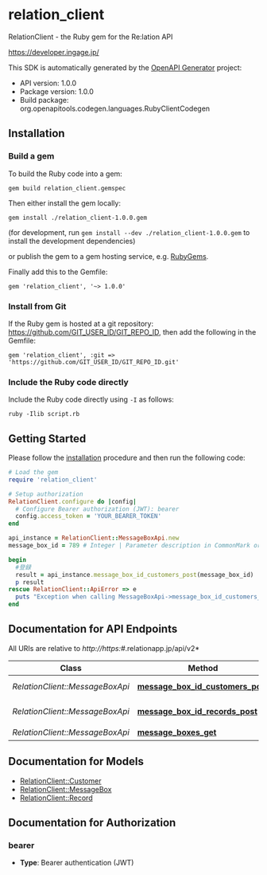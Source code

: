 # relation_client

RelationClient - the Ruby gem for the Re:lation API

https://developer.ingage.jp/

This SDK is automatically generated by the [OpenAPI Generator](https://openapi-generator.tech) project:

- API version: 1.0.0
- Package version: 1.0.0
- Build package: org.openapitools.codegen.languages.RubyClientCodegen

## Installation

### Build a gem

To build the Ruby code into a gem:

```shell
gem build relation_client.gemspec
```

Then either install the gem locally:

```shell
gem install ./relation_client-1.0.0.gem
```

(for development, run `gem install --dev ./relation_client-1.0.0.gem` to install the development dependencies)

or publish the gem to a gem hosting service, e.g. [RubyGems](https://rubygems.org/).

Finally add this to the Gemfile:

    gem 'relation_client', '~> 1.0.0'

### Install from Git

If the Ruby gem is hosted at a git repository: https://github.com/GIT_USER_ID/GIT_REPO_ID, then add the following in the Gemfile:

    gem 'relation_client', :git => 'https://github.com/GIT_USER_ID/GIT_REPO_ID.git'

### Include the Ruby code directly

Include the Ruby code directly using `-I` as follows:

```shell
ruby -Ilib script.rb
```

## Getting Started

Please follow the [installation](#installation) procedure and then run the following code:

```ruby
# Load the gem
require 'relation_client'

# Setup authorization
RelationClient.configure do |config|
  # Configure Bearer authorization (JWT): bearer
  config.access_token = 'YOUR_BEARER_TOKEN'
end

api_instance = RelationClient::MessageBoxApi.new
message_box_id = 789 # Integer | Parameter description in CommonMark or HTML.

begin
  #登録
  result = api_instance.message_box_id_customers_post(message_box_id)
  p result
rescue RelationClient::ApiError => e
  puts "Exception when calling MessageBoxApi->message_box_id_customers_post: #{e}"
end

```

## Documentation for API Endpoints

All URIs are relative to *http://https:#*.relationapp.jp/api/v2*

Class | Method | HTTP request | Description
------------ | ------------- | ------------- | -------------
*RelationClient::MessageBoxApi* | [**message_box_id_customers_post**](docs/MessageBoxApi.md#message_box_id_customers_post) | **POST** /{message_box_id}/customers | 登録
*RelationClient::MessageBoxApi* | [**message_box_id_records_post**](docs/MessageBoxApi.md#message_box_id_records_post) | **POST** /{message_box_id}/records | 応答メモ作成
*RelationClient::MessageBoxApi* | [**message_boxes_get**](docs/MessageBoxApi.md#message_boxes_get) | **GET** /message_boxes | 一覧取得


## Documentation for Models

 - [RelationClient::Customer](docs/Customer.md)
 - [RelationClient::MessageBox](docs/MessageBox.md)
 - [RelationClient::Record](docs/Record.md)


## Documentation for Authorization


### bearer

- **Type**: Bearer authentication (JWT)

